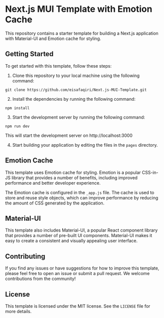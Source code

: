 # Next.js MUI Template with Emotion Cache

This repository contains a starter template for building a Next.js application with Material-UI and Emotion cache for styling.

## Getting Started

To get started with this template, follow these steps:

1. Clone this repository to your local machine using the following command:

  ```git clone https://github.com/eisafaqiri/Next.js-MUI-Template.git```

2. Install the dependencies by running the following command:

  ```npm install```

3. Start the development server by running the following command:

  ```npm run dev```

This will start the development server on http://localhost:3000

4. Start building your application by editing the files in the `pages` directory.

## Emotion Cache

This template uses Emotion cache for styling. Emotion is a popular CSS-in-JS library that provides a number of benefits, including improved performance and better developer experience.

The Emotion cache is configured in the `_app.js` file. The cache is used to store and reuse style objects, which can improve performance by reducing the amount of CSS generated by the application.

## Material-UI

This template also includes Material-UI, a popular React component library that provides a number of pre-built UI components. Material-UI makes it easy to create a consistent and visually appealing user interface.

## Contributing

If you find any issues or have suggestions for how to improve this template, please feel free to open an issue or submit a pull request. We welcome contributions from the community!

## License

This template is licensed under the MIT license. See the `LICENSE` file for more details.
